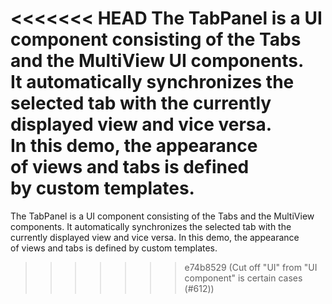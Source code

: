 <<<<<<< HEAD
The TabPanel is&nbsp;a&nbsp;UI component consisting of&nbsp;the Tabs and the MultiView UI components. It&nbsp;automatically synchronizes the selected tab with the currently displayed view and vice versa. In&nbsp;this demo, the appearance of&nbsp;views and tabs is&nbsp;defined by&nbsp;custom templates.
=======
The TabPanel is&nbsp;a&nbsp;UI component consisting of&nbsp;the Tabs and the MultiView components. It&nbsp;automatically synchronizes the selected tab with the currently displayed view and vice versa. In&nbsp;this demo, the appearance of&nbsp;views and tabs is&nbsp;defined by&nbsp;custom templates.
>>>>>>> e74b8529 (Cut off "UI" from "UI component" is certain cases (#612))
